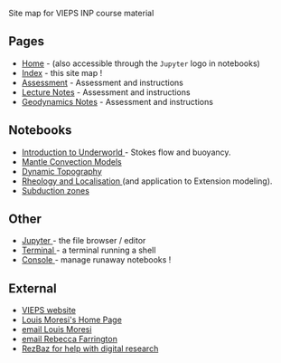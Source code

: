 
Site map for VIEPS INP course material

<!--  -->

## Pages

   * [Home](index.md) - (also accessible through the `Jupyter` logo in notebooks)
   * [Index](SiteMap.md) - this site map !
   * [Assessment](Assessment/index.md) - Assessment and instructions
   * [Lecture Notes](LectureNotes/index.md) - Assessment and instructions
   * [Geodynamics Notes](ComputationalGeodynamics/index.md) - Assessment and instructions


## Notebooks

   * <a href="/notebooks/www/Introduction/Notebooks"> Introduction to Underworld </a> - Stokes flow and buoyancy.
   * <a href="/notebooks/www/MantleConvection/Notebooks"> Mantle Convection Models </a>
   * <a href="/notebooks/www/DynamicTopography/Notebooks"> Dynamic Topography </a>
   * <a href="/notebooks/www/Rheology/Notebooks"> Rheology and Localisation </a> (and application to Extension modeling).
   * <a href="/notebooks/www/Subduction/Notebooks"> Subduction zones </a>

## Other

   * <a href="/notebooks/Notebooks/"> Jupyter </a> - the file browser / editor
   * <a href="/terminals/1"> Terminal </a> - a terminal running a shell
   * <a href="/tree/Notebooks#running"> Console </a> - manage runaway notebooks !


## External
   * [VIEPS website](http://www.vieps.org.au)
   * [Louis Moresi's Home Page](http://www.moresi.info)
   * [email Louis Moresi](mailto:Louis.Moresi@unimelb.edu.au)
   * [email Rebecca Farrington](mailto:rebecca.farrington@unimelb.edu.au)
   * [RezBaz for help with digital research](http://melbourne.resbaz.edu.au/)
